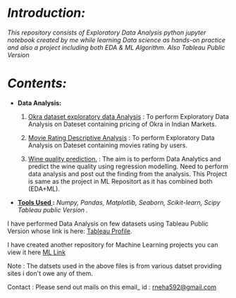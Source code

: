 # <i>Introduction:</i>

<i>This repository consists of  Exploratory Data Analysis python jupyter notebook created by me while learning Data science as hands-on practice and also a project including both EDA & ML Algorithm. Also Tableau Public Version</i>

# <i>Contents: </i>

* <b>Data Analysis:</b>

    1. [Okra dataset exploratory data Analysis](https://github.com/neha592/EDA/blob/master/Okra%20dataset%20Exploratory%20data%20Analysis.ipynb) : To perform Exploratory Data Analysis on Dateset containing pricing of Okra in Indian Markets.
    
    2. [Movie Rating Descriptive Analysis](https://github.com/neha592/EDA/blob/master/Movie%20rating%20descriptive%20analysis.ipynb) : To perform Exploratory Data Analysis on Dateset containing movies rating by users.
    
    3. [Wine quality prediction.](https://github.com/neha592/EDA/blob/master/wine%20quality%20prediction.ipynb) : The aim is to perform Data Analytics and predict the wine quality using regression modelling. Need to perform data analysis and post out the             finding from the analysis. This Project is same as the project in ML Repositort as it has combined both (EDA+ML).
 
 * <b><u>Tools Used </u>:</b> <i> Numpy, Pandas, Matplotlib, Seaborn, Scikit-learn, Scipy Tableau public Version .</i>  

I have performed Data Analysis on few datasets using Tableau Public Version whose link is here: [Tableau Profile](https://public.tableau.com/profile/neha.singh3254#!/).

I have created another repository for Machine Learning projects you can view it here [ML Link](https://github.com/neha592/Machine_Learning)

Note :  The datsets used in the above files is from various datset providing sites i don't owe any of them. 

Contact : Please send out mails on this email_ id : rneha592@gmail.com
